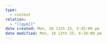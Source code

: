 ```yaml
---
type:
  - context
relation:
  - "[[gym]]"
date created: Mon, 10 13th 25, 5:45:00 pm
date modified: Mon, 10 13th 25, 6:10:09 pm
---
```

